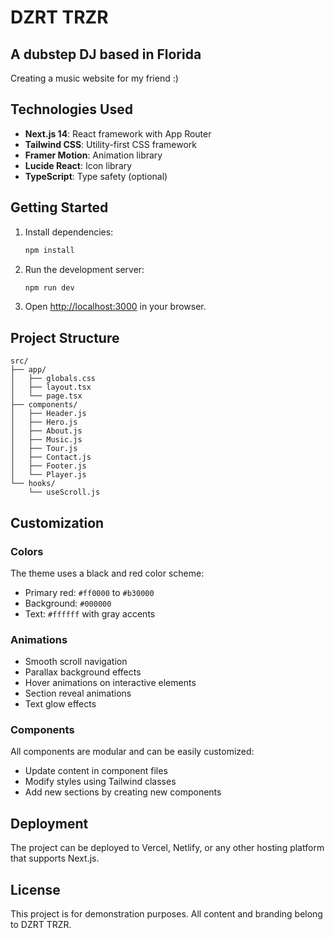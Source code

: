# DZRT TRZR
## A dubstep DJ based in Florida

Creating a music website for my friend :) 

## Technologies Used

- **Next.js 14**: React framework with App Router
- **Tailwind CSS**: Utility-first CSS framework
- **Framer Motion**: Animation library
- **Lucide React**: Icon library
- **TypeScript**: Type safety (optional)

## Getting Started

1. Install dependencies:
   ```bash
   npm install
   ```

2. Run the development server:
   ```bash
   npm run dev
   ```

3. Open [http://localhost:3000](http://localhost:3000) in your browser.

## Project Structure

```
src/
├── app/
│   ├── globals.css
│   ├── layout.tsx
│   └── page.tsx
├── components/
│   ├── Header.js
│   ├── Hero.js
│   ├── About.js
│   ├── Music.js
│   ├── Tour.js
│   ├── Contact.js
│   ├── Footer.js
│   └── Player.js
└── hooks/
    └── useScroll.js
```

## Customization

### Colors
The theme uses a black and red color scheme:
- Primary red: `#ff0000` to `#b30000`
- Background: `#000000`
- Text: `#ffffff` with gray accents

### Animations
- Smooth scroll navigation
- Parallax background effects
- Hover animations on interactive elements
- Section reveal animations
- Text glow effects

### Components
All components are modular and can be easily customized:
- Update content in component files
- Modify styles using Tailwind classes
- Add new sections by creating new components

## Deployment

The project can be deployed to Vercel, Netlify, or any other hosting platform that supports Next.js.

## License

This project is for demonstration purposes. All content and branding belong to DZRT TRZR.
